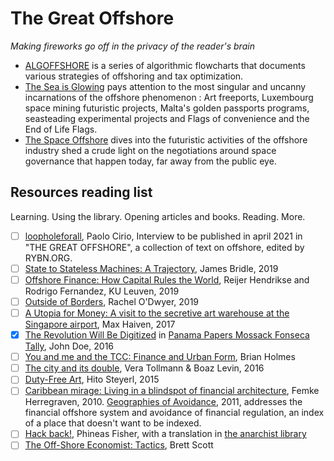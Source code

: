 # The Great Offshore

_Making fireworks go off in the privacy of the reader's brain_

* [ALGOFFSHORE](https://rybn.org/thegreatoffshore/index.php?ln=en&r=2.ALGOFFSHORES) is a series of algorithmic flowcharts that documents various strategies of offshoring and tax optimization.
* [The Sea is Glowing](https://rybn.org/thegreatoffshore/theseaisglowing/) pays attention to the most singular and uncanny incarnations of the offshore phenomenon : Art freeports, Luxembourg space mining futuristic projects, Malta's golden passports programs, seasteading experimental projects and Flags of convenience and the End of Life Flags.
* [The Space Offshore](https://alienocene.com/2022/03/30/the-space-offshore/) dives into the futuristic activities of the offshore industry shed a crude light on the negotiations around space governance that happen today, far away from the public eye.

## Resources reading list

Learning. Using the library. Opening articles and books. Reading. More.

- [ ] [loopholeforall](https://paolocirio.net/press/interviews/interview_2020-l4a.php), Paolo Cirio, Interview to be published in april 2021 in "THE GREAT OFFSHORE", a collection of text on offshore, edited by RYBN.ORG.
- [ ] [State to Stateless Machines: A Trajectory](https://aksioma.org/james-bridle-state-to-stateless-machines-a-trajectory), James Bridle, 2019
- [ ] [Offshore Finance: How Capital Rules the World](https://www.researchgate.net/publication/330713868_Offshore_Finance_How_Capital_Rules_the_World), Reijer Hendrikse and Rodrigo Fernandez, KU Leuven, 2019
- [ ] [Outside of Borders](https://www.academia.edu/38661325/OUTSIDE_OF_BORDERS), Rachel O'Dwyer, 2019
- [ ] [A Utopia for Money: A visit to the secretive art warehouse at the Singapore airport](https://publicseminar.org/2017/04/a-utopia-for-money/), Max Haiven, 2017
- [x] [The Revolution Will Be Digitized](https://cryptome.org/2016/05/2016-5-6-Statement-by-John-Doe.pdf) in [Panama Papers Mossack Fonseca Tally](https://cryptome.org/pp-mf/pp-mf-tally.htm), John Doe, 2016
- [ ] [You and me and the TCC: Finance and Urban Form](https://rcpp.lensbased.net/autoitalia/brian-holmes/), Brian Holmes
- [ ] [The city and its double](https://rcpp.lensbased.net/the-city-and-its-double-2/), Vera Tollmann & Boaz Levin, 2016
- [ ] [Duty-Free Art](https://www.e-flux.com/journal/63/60894/duty-free-art/), Hito Steyerl, 2015
- [ ] [Caribbean mirage: Living in a blindspot of financial architecture](http://femkeherregraven.net/wp-content/uploads/2017/11/caribbeanmirage_femke.pdf), Femke Herregraven, 2010. [Geographies of Avoidance](http://femkeherregraven.net/geographiesofavoidance/), 2011, addresses the financial offshore system and avoidance of financial regulation, an index of a place that doesn't want to be indexed.
- [ ] [Hack back!](https://unicornriot.ninja/wp-content/uploads/2019/11/hackback-announce-text.txt), Phineas Fisher, with a translation in [the anarchist library](https://theanarchistlibrary.org/library/subcowmandante-marcos-hack-back)
- [ ] [The Off-Shore Economist: Tactics](https://dmstfctn.net/toe/The_Offshore_Economist.pdf), Brett Scott
